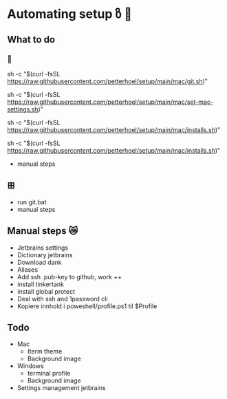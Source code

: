 # Automating setup ზ 🤖 

## What to do 
### 🍏

sh -c "$(curl -fsSL https://raw.githubusercontent.com/petterhoel/setup/main/mac/git.sh)"

sh -c "$(curl -fsSL https://raw.githubusercontent.com/petterhoel/setup/main/mac/set-mac-settings.sh)"

sh -c "$(curl -fsSL https://raw.githubusercontent.com/petterhoel/setup/main/mac/installs.sh)"

sh -c "$(curl -fsSL https://raw.githubusercontent.com/petterhoel/setup/main/mac/installs.sh)"


- manual steps

## ⊞
- run git.bat
- manual steps

## Manual steps 😿
- Jetbrains settings
- Dictionary jetbrains
- Download dank
- Aliases
- Add ssh .pub-key to github, work ++
- install tinkertank
- install global protect
- Deal with ssh and 1password cli
- Kopiere innhold i poweshell/profile.ps1 til $Profile

## Todo
- Mac
  - Iterm theme
  - Background image
- Windows
  - terminal profile
  - Background image
- Settings management jetbrains


